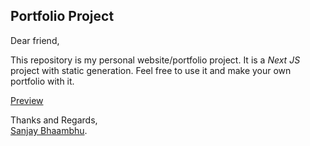 
## Portfolio Project

Dear friend,

This repository is my personal website/portfolio project. It is a *Next JS* project with static generation. Feel free to use it and make your own portfolio with it.

[Preview](https://bhaambhu.github.io/)

Thanks and Regards,<br>[Sanjay Bhaambhu](https://bhaambhu.com).
